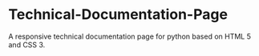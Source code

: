 # Technical-Documentation-Page
A responsive technical documentation page for python based on HTML 5 and CSS 3.
